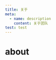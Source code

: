 ```yaml
---
title: 关于
meta:
  - name: description
    content: 关于团队
test: test
---
```

# about

<script setup>
import TeamMember from '@/components/about/TeamMember.vue'
</script>

<TeamMember />
